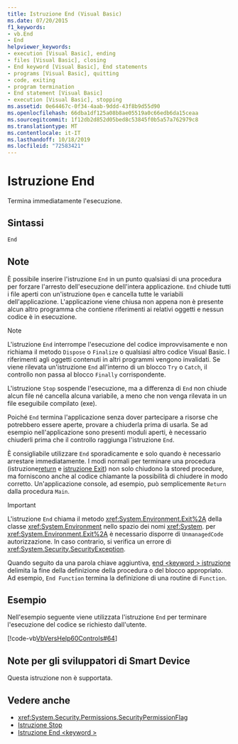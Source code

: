 ```yaml
---
title: Istruzione End (Visual Basic)
ms.date: 07/20/2015
f1_keywords:
- vb.End
- End
helpviewer_keywords:
- execution [Visual Basic], ending
- files [Visual Basic], closing
- End keyword [Visual Basic], End statements
- programs [Visual Basic], quitting
- code, exiting
- program termination
- End statement [Visual Basic]
- execution [Visual Basic], stopping
ms.assetid: 0e64467c-0f34-4aab-9ddd-43f8b9d55d90
ms.openlocfilehash: 66dba1df125a08b8ae05519a0c66edb6da15ceaa
ms.sourcegitcommit: 1f12db2d852d05bed8c53845f0b5a57a762979c8
ms.translationtype: MT
ms.contentlocale: it-IT
ms.lasthandoff: 10/18/2019
ms.locfileid: "72583421"
---
```

# <a name="end-statement"></a>Istruzione End
Termina immediatamente l'esecuzione.  
  
## <a name="syntax"></a>Sintassi  
  
```vb  
End  
```  
  
## <a name="remarks"></a>Note  
 È possibile inserire l'istruzione `End` in un punto qualsiasi di una procedura per forzare l'arresto dell'esecuzione dell'intera applicazione. `End` chiude tutti i file aperti con un'istruzione `Open` e cancella tutte le variabili dell'applicazione. L'applicazione viene chiusa non appena non è presente alcun altro programma che contiene riferimenti ai relativi oggetti e nessun codice è in esecuzione.  
  
> [!NOTE]
> L'istruzione `End` interrompe l'esecuzione del codice improvvisamente e non richiama il metodo `Dispose` o `Finalize` o qualsiasi altro codice Visual Basic. I riferimenti agli oggetti contenuti in altri programmi vengono invalidati. Se viene rilevata un'istruzione `End` all'interno di un blocco `Try` o `Catch`, il controllo non passa al blocco `Finally` corrispondente.  
  
 L'istruzione `Stop` sospende l'esecuzione, ma a differenza di `End` non chiude alcun file né cancella alcuna variabile, a meno che non venga rilevata in un file eseguibile compilato (exe).  
  
 Poiché `End` termina l'applicazione senza dover partecipare a risorse che potrebbero essere aperte, provare a chiuderla prima di usarla. Se ad esempio nell'applicazione sono presenti moduli aperti, è necessario chiuderli prima che il controllo raggiunga l'istruzione `End`.  
  
 È consigliabile utilizzare `End` sporadicamente e solo quando è necessario arrestare immediatamente. I modi normali per terminare una procedura (istruzione[return](../../../visual-basic/language-reference/statements/return-statement.md) e [istruzione Exit](../../../visual-basic/language-reference/statements/exit-statement.md)) non solo chiudono la stored procedure, ma forniscono anche al codice chiamante la possibilità di chiudere in modo corretto. Un'applicazione console, ad esempio, può semplicemente `Return` dalla procedura `Main`.  
  
> [!IMPORTANT]
> L'istruzione `End` chiama il metodo <xref:System.Environment.Exit%2A> della classe <xref:System.Environment> nello spazio dei nomi <xref:System>. per <xref:System.Environment.Exit%2A> è necessario disporre di `UnmanagedCode` autorizzazione. In caso contrario, si verifica un errore di <xref:System.Security.SecurityException>.  
  
 Quando seguito da una parola chiave aggiuntiva, [end \<keyword > istruzione](../../../visual-basic/language-reference/statements/end-keyword-statement.md) delimita la fine della definizione della procedura o del blocco appropriato. Ad esempio, `End Function` termina la definizione di una routine di `Function`.  
  
## <a name="example"></a>Esempio  
 Nell'esempio seguente viene utilizzata l'istruzione `End` per terminare l'esecuzione del codice se richiesto dall'utente.  
  
 [!code-vb[VbVersHelp60Controls#64](~/samples/snippets/visualbasic/VS_Snippets_VBCSharp/VbVersHelp60Controls/VB/Form1.vb#64)]  
  
## <a name="smart-device-developer-notes"></a>Note per gli sviluppatori di Smart Device  
 Questa istruzione non è supportata.  
  
## <a name="see-also"></a>Vedere anche

- <xref:System.Security.Permissions.SecurityPermissionFlag>
- [Istruzione Stop](../../../visual-basic/language-reference/statements/stop-statement.md)
- [Istruzione End \<keyword >](../../../visual-basic/language-reference/statements/end-keyword-statement.md)
